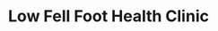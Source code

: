 ---
title: "Low Fell Foot Health Clinic"
url: /gateshead/low-fell-foot-health-clinic/
shop: Allgemein
---